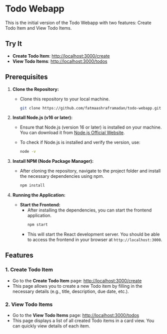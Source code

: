 # Todo Webapp

This is the initial version of the Todo Webapp with two features: Create Todo Item and View Todo Items.

## Try It

- **Create Todo Item**: [http://localhost:3000/create](http://localhost:3000/create)
- **View Todo Items**: [http://localhost:3000/todos](http://localhost:3000/todos)

## Prerequisites

1. **Clone the Repository:**
   - Clone this repository to your local machine.
     ```bash
     git clone https://github.com/fatmaashraframadan/todo-webapp.git
     ```

2. **Install Node.js (v16 or later):**
   - Ensure that Node.js (version 16 or later) is installed on your machine. You can download it from [Node.js Official Website](https://nodejs.org/).

   - To check if Node.js is installed and verify the version, use:
     ```bash
     node -v
     ```

3. **Install NPM (Node Package Manager):**
   - After cloning the repository, navigate to the project folder and install the necessary dependencies using npm.
     ```bash
     npm install
     ```

4. **Running the Application:**

   - **Start the Frontend:**
     - After installing the dependencies, you can start the frontend application.
       ```bash
       npm start
       ```
     - This will start the React development server. You should be able to access the frontend in your browser at `http://localhost:3000`.

## Features

### 1. Create Todo Item
- Go to the **Create Todo Item** page: [http://localhost:3000/create](http://localhost:3000/create)
- This page allows you to create a new Todo item by filling in the necessary details (e.g., title, description, due date, etc.).

### 2. View Todo Items
- Go to the **View Todo Items** page: [http://localhost:3000/todos](http://localhost:3000/todos)
- This page displays a list of all created Todo items in a card view. You can quickly view details of each item.

